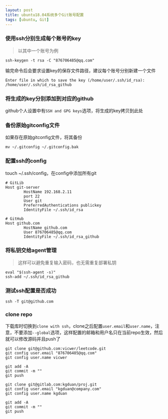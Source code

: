 ```yaml
---
layout: post
title: ubuntu18.04系统多个Git账号配置
tags: [ubuntu, Git]
---
```


### 使用ssh分别生成每个账号的key

> 以其中一个账号为例

```
ssh-keygen -t rsa -C "876706485@qq.com"
```
输完命令后会要求设置key的保存文件路径，建议每个账号分别新建一个文件
```
Enter file in which to save the key (/home/user/.ssh/id_rsa): /home/user/.ssh/id_rsa_github
```

### 将生成的key分别添加到对应的github

github个人设置中有`SSH and GPG keys`选项，将生成的key拷贝到此处

### 备份原始gitconfig文件

如果存在原始gitconfig文件，将其备份

```
mv ~/.gitconfig ~/.gitconfig.bak
```

### 配置ssh的config

touch ~/.ssh/config，在config中添加所有git

```
# GitLib
Host git-server
        HostName 192.168.2.11
        port 22
        User git
        PreferredAuthentications publickey
        IdentityFile ~/.ssh/id_rsa

# GitHub
Host github.com
        HostName github.com
        User 876706485@qq.com
        IdentityFile ~/.ssh/id_rsa_github
```

### 将私钥交给agent管理

> 这样可以避免重复输入密码，也无需重复部署私钥

```
eval "$(ssh-agent -s)"
ssh-add ~/.ssh/id_rsa_github
```

### 测试ssh配置是否成功

```
ssh -T git@github.com
```

### clone repo

下载库时切换到`clone with ssh`，clone之后配置`user.email`和`user.name`，注意，不要添加`--global`选项，这样配置的邮箱和用户名只在当前repo生效，然后就可以修改源码并且push了

```
git clone git@github.com:vicwer/leetcode.git
git config user.email "876706485@qq.com"
git config user.name vicwer

git add -A
git commit -m ""
git push

git clone git@gitlab.com:kgduan/proj.git
git config user.email "kgduan@company.com"
git config user.name kgduan

git add -A
git commit -m ""
git push
```
